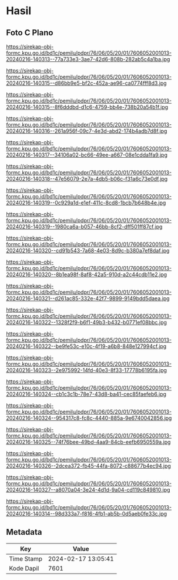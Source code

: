 # Hasil

## Foto C Plano

https://sirekap-obj-formc.kpu.go.id/bd1c/pemilu/pdpr/76/06/05/20/01/7606052001013-20240216-140313--77a733e3-3ae7-42d6-808b-282ab5c4a1ba.jpg

https://sirekap-obj-formc.kpu.go.id/bd1c/pemilu/pdpr/76/06/05/20/01/7606052001013-20240216-140315--d86bb9e5-bf2c-452a-ae96-ca0774fff8d3.jpg

https://sirekap-obj-formc.kpu.go.id/bd1c/pemilu/pdpr/76/06/05/20/01/7606052001013-20240216-140315--8f6dddbd-d1c6-4759-bb4e-738b20a54b1f.jpg

https://sirekap-obj-formc.kpu.go.id/bd1c/pemilu/pdpr/76/06/05/20/01/7606052001013-20240216-140316--261a956f-09c7-4e3d-abd2-174b4adb7d8f.jpg

https://sirekap-obj-formc.kpu.go.id/bd1c/pemilu/pdpr/76/06/05/20/01/7606052001013-20240216-140317--34106a02-bc66-49ee-a667-08e1cdda1fa9.jpg

https://sirekap-obj-formc.kpu.go.id/bd1c/pemilu/pdpr/76/06/05/20/01/7606052001013-20240216-140318--47e56079-2e7a-4db5-b06c-f31a6c73e0df.jpg

https://sirekap-obj-formc.kpu.go.id/bd1c/pemilu/pdpr/76/06/05/20/01/7606052001013-20240216-140319--0c929a1d-e1ef-411c-8cd8-1bcb7b648b4e.jpg

https://sirekap-obj-formc.kpu.go.id/bd1c/pemilu/pdpr/76/06/05/20/01/7606052001013-20240216-140319--1980ca6a-b057-46bb-8cf2-dff501ff87cf.jpg

https://sirekap-obj-formc.kpu.go.id/bd1c/pemilu/pdpr/76/06/05/20/01/7606052001013-20240216-140320--cd91b543-7a68-4e03-8d9c-b380a7ef8daf.jpg

https://sirekap-obj-formc.kpu.go.id/bd1c/pemilu/pdpr/76/06/05/20/01/7606052001013-20240216-140320--8b1ea98f-8af8-42a5-910d-a2c44cdb11e2.jpg

https://sirekap-obj-formc.kpu.go.id/bd1c/pemilu/pdpr/76/06/05/20/01/7606052001013-20240216-140321--d261ac85-332e-42f7-9899-9149bdd5daea.jpg

https://sirekap-obj-formc.kpu.go.id/bd1c/pemilu/pdpr/76/06/05/20/01/7606052001013-20240216-140322--1328f2f9-b6f1-49b3-b432-b0771ef08bbc.jpg

https://sirekap-obj-formc.kpu.go.id/bd1c/pemilu/pdpr/76/06/05/20/01/7606052001013-20240216-140322--be9fe53c-e10c-4f19-a6b8-848e127994cf.jpg

https://sirekap-obj-formc.kpu.go.id/bd1c/pemilu/pdpr/76/06/05/20/01/7606052001013-20240216-140323--2e975992-14fd-40e3-8f33-17778b6195fa.jpg

https://sirekap-obj-formc.kpu.go.id/bd1c/pemilu/pdpr/76/06/05/20/01/7606052001013-20240216-140324--cb1c3c1b-78e7-43d8-ba41-cec85faefeb6.jpg

https://sirekap-obj-formc.kpu.go.id/bd1c/pemilu/pdpr/76/06/05/20/01/7606052001013-20240216-140324--954317c8-fc8c-4440-885a-9e6740042856.jpg

https://sirekap-obj-formc.kpu.go.id/bd1c/pemilu/pdpr/76/06/05/20/01/7606052001013-20240216-140325--74f76bee-49bd-4aa9-84cb-eefb6950559a.jpg

https://sirekap-obj-formc.kpu.go.id/bd1c/pemilu/pdpr/76/06/05/20/01/7606052001013-20240216-140326--2dcea372-fb45-44fa-8072-c88677b4ec94.jpg

https://sirekap-obj-formc.kpu.go.id/bd1c/pemilu/pdpr/76/06/05/20/01/7606052001013-20240216-140327--a8070a04-3e24-4d1d-9a04-cd119c849810.jpg

https://sirekap-obj-formc.kpu.go.id/bd1c/pemilu/pdpr/76/06/05/20/01/7606052001013-20240216-140314--98d333a7-f816-4fb1-ab5b-0d5aeb0fe33c.jpg


## Metadata

| Key        | Value               |
| ---------- | ------------------- |
| Time Stamp | 2024-02-17 13:05:41 |
| Kode Dapil | 7601                |



